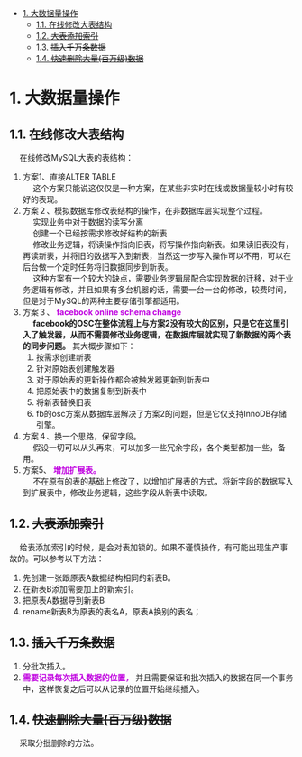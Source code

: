 
<!-- TOC -->

- [1. 大数据量操作](#1-大数据量操作)
    - [1.1. 在线修改大表结构](#11-在线修改大表结构)
    - [1.2. ~~大表添加索引~~](#12-大表添加索引)
    - [1.3. ~~插入千万条数据~~](#13-插入千万条数据)
    - [1.4. ~~快速删除大量(百万级)数据~~](#14-快速删除大量百万级数据)

<!-- /TOC -->

# 1. 大数据量操作  
## 1.1. 在线修改大表结构  
<!-- 
在线修改大表结构pt-online-schema-change
https://segmentfault.com/a/1190000014924677

大表添加索引
https://mp.weixin.qq.com/s/kYC0FBq3bwqbz4nm2N59Nw

「面试官：」 如果一张表数据量级是千万级别以上的，那么，给这张表添加索引，你需要怎么做呢？

「解析：」 我们需要知道一点，给表添加索引的时候，是会对表加锁的。如果不谨慎操作，有可能出现生产事故的。可以参考以下方法：

    1.先创建一张跟原表A数据结构相同的新表B。
    2.在新表B添加需要加上的新索引。
    3.把原表A数据导到新表B
    4.rename新表B为原表的表名A，原表A换别的表名；
-->

&emsp; 在线修改MySQL大表的表结构：  
1. 方案1、直接ALTER TABLE  
&emsp; 这个方案只能说这仅仅是一种方案，在某些非实时在线或数据量较小时有较好的表现。  
2. 方案２、模拟数据库修改表结构的操作，在非数据库层实现整个过程。  
&emsp; 实现业务中对于数据的读写分离  
&emsp; 创建一个已经按需求修改好结构的新表  
&emsp; 修改业务逻辑，将读操作指向旧表，将写操作指向新表。如果读旧表没有，再读新表，并将旧的数据写入到新表，当然这一步写入操作可以不用，可以在后台做一个定时任务将旧数据同步到新表。  
&emsp; 这种方案有一个较大的缺点，需要业务逻辑层配合实现数据的迁移，对于业务逻辑有修改，并且如果有多台机器的话，需要一台一台的修改，较费时间，但是对于MySQL的两种主要存储引擎都适用。  
3. 方案３、 **<font color = "clime">facebook online schema change</font>**  
&emsp; **facebook的OSC在整体流程上与方案2没有较大的区别，只是它在这里引入了触发器，从而不需要修改业务逻辑，在数据库层就实现了新数据的两个表的同步问题。** 其大概步骤如下：  
    1. 按需求创建新表  
    2. 针对原始表创建触发器  
    3. 对于原始表的更新操作都会被触发器更新到新表中  
    4. 把原始表中的数据复制到新表中  
    5. 将新表替换旧表  
    6. fb的osc方案从数据库层解决了方案2的问题，但是它仅支持InnoDB存储引擎。  
4. 方案４、换一个思路，保留字段。  
&emsp; 假设一切可以从头再来，可以加多一些冗余字段，各个类型都加一些，备用。  
5. 方案5、 **<font color = "clime">增加扩展表。</font>**  
&emsp; 不在原有的表的基础上修改了，以增加扩展表的方式，将新字段的数据写入到扩展表中，修改业务逻辑，这些字段从新表中读取。  


## 1.2. ~~大表添加索引~~  
&emsp; 给表添加索引的时候，是会对表加锁的。如果不谨慎操作，有可能出现生产事故的。可以参考以下方法：  

1. 先创建一张跟原表A数据结构相同的新表B。
2. 在新表B添加需要加上的新索引。
3. 把原表A数据导到新表B
4. rename新表B为原表的表名A，原表A换别的表名；


## 1.3. ~~插入千万条数据~~  

<!--
如何快速安全的插入千万条数据？ 
https://mp.weixin.qq.com/s/s-vgBk6vGP6DH4tP5mG2mQ

1. 尽量使用多个值表的 INSERT 语句，这种方式将大大缩减客户端与数据库之间的连接、关闭等消耗。(同一客户的情况下)，即：  

    INSERT INTO tablename values(1,2),(1,3),(1,4)  
2. 如果在不同客户端插入很多行，可使用INSERT DELAYED语句得到更高的速度，DELLAYED含义是让INSERT语句马上执行，其实数据都被放在内存的队列中。并没有真正写入磁盘。LOW_PRIORITY刚好相反。  
3. 将索引文件和数据文件分在不同的磁盘上存放(InnoDB引擎是在同一个表空间的)。  
4. 如果批量插入，则可以增加bluk_insert_buffer_size变量值提供速度(只对MyISAM有用)  
5. 当从一个文本文件装载一个表时，使用LOAD DATA INFILE，通常比INSERT语句快20倍。  

-->

1. 分批次插入。    
2. **<font color = "clime">需要记录每次插入数据的位置，</font>** 并且需要保证和批次插入的数据在同一个事务中，这样恢复之后可以从记录的位置开始继续插入。  


## 1.4. ~~快速删除大量(百万级)数据~~  

<!-- 
https://jingyan.baidu.com/article/48b37f8d2e0cad1a65648879.html
-->

&emsp; 采取分批删除的方法。  